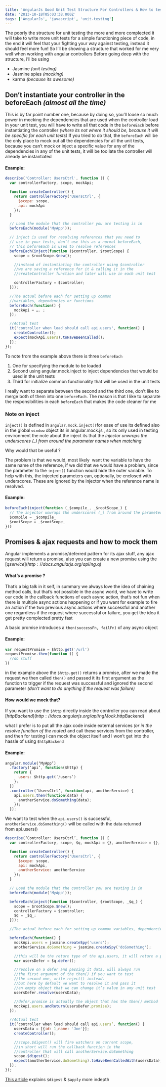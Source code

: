 ```yaml
---
title: 'AngularJs Good Unit Test Structure For Controllers & How to test ajax code and Promises'
date: '2013-10-18T05:03:38.000Z'
tags: ['AngularJs', 'javascript', 'unit-testing']
---
```


The poorly the structure for unit testing the more and more complected it will take to write more unit tests for a simple functioning piece of code, in the end it will feel that your fighting your way against testing, instead it should feel more fun! So I’ll be showing a structure that worked for me very well when working with angular controllers Before going deep with the structure, i’ll be using

- Jasmine _(unit testing)_
- Jasmine spies _(mocking)_
- karma _(because its awesome)_

## Don’t instantiate your controller in the beforeEach _(almost all the time)_

This is by far point number one, because by doing so, you’ll loose so much power in mocking the dependencies that are used when the controller load in your unit test, you will have to write all that code in the `beforeEach` before instantiating the controller *(where its not where it should be, because it will be specific for each unit tests)* If you tried to do that, the `beforeEach` will be the only place to mock out all the dependencies for all the unit tests, because you can’t mock or inject a specific value for any of the dependencies in any of the unit tests, it will be too late the controller will already be instantiated

#### Example:

```javascript
describe('Controller: UsersCtrl', function () {
  var controllerFactory, scope, mockApi;

  function createController() {
    return controllerFactory('UsersCtrl', {
      $scope: scope,
      api: mockApi
    });
  }

  // Load the module that the controller you are testing is in
  beforeEach(module('MyApp'));

  // inject is used for resolving references that you need to
  // use in your tests, don’t use this as a normal beforeEach,
  // this beforeEach is used to resolve references
  beforeEach(inject(function ($controller, $rootScope) {
    scope = $rootScope.$new();

    //instead of instantiating the controller using $controller
    //we are saving a reference for it & calling it in the
    //createController function and later will use in each unit test

    controllerFactory = $controller;
  }));

  //The actual before each for setting up common
  //variables, dependencies or functions
  beforeEach(function() {
    mockApi = …. ;
  });

  //Actual test
  it('controller when load should call api.users', function() {
    createController();
    expect(mockApi.users).toHaveBeenCalled();
  });
});
```

To note from the example above there is three `beforeEach`

1. One for specifying the module to be loaded
2. Second using angular.mock.inject to inject dependencies that would be used in the unit tests
3. Third for initialize common functionality that will be used in the unit tests

I really want to separate between the second and the third one, don’t like to merge both of them into one `beforeEach`. The reason is that I like to separate the responsibilities in each `beforeEach` that makes the code cleaner for me

### Note on inject

`inject()` is defined in `angular.mock.inject()`for ease of use its defined also in the global `window` object its in angular.mock.js , so its only used in testing environment the note about the inject its that the _injector unwraps the underscores (\_) from around the parameter names when matching_

Why would that be useful ?

The problem is that we would, most likely  want the variable to have the same name of the reference, if we did that we would have a problem, since the parameter to the `inject()` function would hide the outer variable. To help with this, the injected parameters can, optionally, be enclosed with underscores. These are ignored by the injector when the reference name is resolved.

#### Example:

```javascript
beforeEach(inject(function (_$compile_, _$rootScope_) {
  // The injector unwraps the underscores (_) from around the parameter names when matching
  $compile = _$compile_
  $rootScope = _$rootScope_
}))
```

## Promises & ajax requests and how to mock them

Angular implements a promise/deferred pattern for its ajax stuff, any ajax request will return a promise, also you can create a new promise using the [$q service](http://docs.angularjs.org/api/ng.$q)

#### What’s a promise ?

That’s a big talk in it self, in summary we always love the idea of chaining method calls, but that’s not possible in the async world, we have to write our code in the callback functions of each async action, that’s not fun when there is multiple async actions happening or if you want for example to fire an action if the two previous async actions where successful and another one regardless if the request where successful or failure, you get the idea it get pretty complected pretty fast

A basic promise introduces a `then(successFn, failFn)` of any async object

#### Example:

```javascript
var requestPromise = $http.get('/url')
requestPromise.then(function () {
  //do stuff
})
```

in the example above the `$http.get()` returns a promise, after we made the request we then called `then()` and passed it its first argument as the function to trigger if the request was successful and ignored the second parameter _(don’t want to do anything if the request was failure)_

#### How would we mock that?

If you want to use the `$http` directly inside the controller you can read about [$httpBackend](http://docs.angularjs.org/api/ngMock.$httpBackend)

what I prefer is to put all the ajax code inside external services _(or in the resolve function of the router)_ and call these services from the controller, and then for testing i can mock the object itself and I won’t get into the hassle of using `$httpBackend`

#### Example:

```javascript
angular.module(‘MyApp’)
  .factory(‘api’, function($http) {
    return {
      users: $http.get(‘/users’)
    };
  })
  .controller(‘UsersCtrl’, function(api, anotherService) {
    api.users.then(function(data) {
      anotherService.doSomething(data);
    });
  });
```

We want to test when the `api.users()` is successful, `anotherService.doSomething()` will be called with the data returned from api.users()

```javascript
describe(‘Controller: UsersCtrl’, function () {
  var controllerFactory, scope, $q, mockApi = {}, anotherService = {}, usersData;

  function createController() {
    return controllerFactory('UsersCtrl', {
      $scope: scope,
      api: mockApi,
      anotherService: anotherService
    });
  }

  // Load the module that the controller you are testing is in
  beforeEach(module('MyApp'));

  beforeEach(inject(function ($controller, $rootScope, _$q_) {
    scope = $rootScope.$new();
    controllerFactory = $controller;
    $q = _$q_;
  }));

  //The actual before each for setting up common variables, dependencies or functions

  beforeEach(function() {
    mockApi.users = jasmine.createSpy('users');
    anotherService.doSomething = jasmine.createSpy('doSomething');

    //this will be the return type of the api.users, it will return a promise
    var usersDefer = $q.defer();

    //resolve on a defer and passing it data, will always run
    //the first argument of the then() if you want to test
    //the second one, write reject() instead.
    //but here by default we want to resolve it and pass it
    //an empty object that we can change it’s value in any unit test
    usersDefer.resolve(usersData);

    //defer.promise is actually the object that has the then() method
    mockApi.users.andReturn(usersDefer.promise);
  });

  //Actual test
  it(‘controller when load should call api.users’, function() {
    usersData = [{id: 1,name: 'Joe'}];
    createController();

    //scope.$digest() will fire watchers on current scope,
    //in short will run the callback function in the
    //controller that will call anotherService.doSomething
    scope.$digest();
    expect(anotherService.doSomething).toHaveBeenCalledWith(usersData);
  });
});
```

[This article](http://www.benlesh.com/2013/08/angularjs-watch-digest-and-apply-oh-my.html) explains `$digest` & `$apply` more indepth
